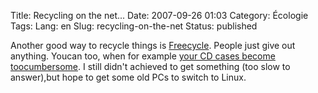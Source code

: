 Title: Recycling on the net...
Date: 2007-09-26 01:03
Category: Écologie
Tags:
Lang: en
Slug: recycling-on-the-net
Status: published

Another good way to recycle things is [Freecycle](http://www.freecycle.org/). People just give out anything. Youcan too, when for example [your CD cases become toocumbersome](http://davyd.livejournal.com/204444.html). I still didn't achieved to get something (too slow to answer),but hope to get some old PCs to switch to Linux.

